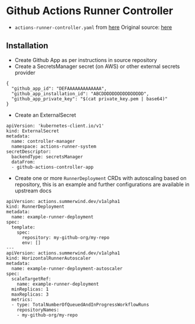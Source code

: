 # Github Actions Runner Controller
- `actions-runner-controller.yaml` from [here](https://github.com/actions-runner-controller/actions-runner-controller/releases/download/v0.18.2/actions-runner-controller.yaml)
Original source: [here](https://github.com/actions-runner-controller/actions-runner-controller#installation)
## Installation
- Create Github App as per instructions in source repository
- Create a SecretsManager secret (on AWS) or other external secrets provider
```
{
  "github_app_id": "DEFAAAAAAAAAAAAA",
  "github_app_installation_id": "ABCDDDDDDDDDDDDDDDD",
  "github_app_private_key": "$(cat private_key.pem | base64)"
}
```
- Create an ExternalSecret
```
apiVersion: 'kubernetes-client.io/v1'
kind: ExternalSecret
metadata:
  name: controller-manager
  namespace: actions-runner-system
secretDescriptor:
  backendType: secretsManager
  dataFrom:
  - github-actions-controller-app
```
- Create one or more `RunnerDeployment` CRDs with autoscaling based on repository, this is an example and further configurations are available in upstream docs
```
apiVersion: actions.summerwind.dev/v1alpha1
kind: RunnerDeployment
metadata:
  name: example-runner-deployment
spec:
  template:
    spec:
      repository: my-github-org/my-repo
      env: []
---
apiVersion: actions.summerwind.dev/v1alpha1
kind: HorizontalRunnerAutoscaler
metadata:
  name: example-runner-deployment-autoscaler
spec:
  scaleTargetRef:
    name: example-runner-deployment
  minReplicas: 1
  maxReplicas: 3
  metrics:
  - type: TotalNumberOfQueuedAndInProgressWorkflowRuns
    repositoryNames:
    - my-github-org/my-repo
```
